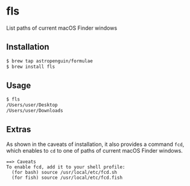 # fls
List paths of current macOS Finder windows

## Installation

```bash
$ brew tap astropenguin/formulae
$ brew install fls
```

## Usage

```bash
$ fls
/Users/user/Desktop
/Users/user/Downloads
```

## Extras

As shown in the caveats of installation, it also provides a command `fcd`,
which enables to `cd` to one of paths of current macOS Finder windows.

```
==> Caveats
To enable fcd, add it to your shell profile:
  (for bash) source /usr/local/etc/fcd.sh
  (for fish) source /usr/local/etc/fcd.fish
```

